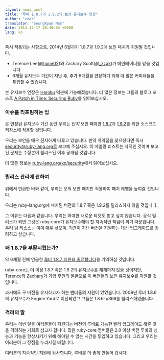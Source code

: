 ```yaml
---
layout: news_post
title: "루비 1.8.7과 1.9.2의 보안 유지보수 연장"
author: "zzak"
translator: "SeungKyun Nam"
date: 2013-12-17 20:49:03 +0000
lang: ko
---
```


즉시 적용되는 사항으로, 2014년 6월까지 1.8.7과 1.9.2에 보안 패치가 지원될 것입니다.

* Terence Lee([@hone02](https://twitter.com/hone02))와
  Zachary Scott([@_zzak](https://twitter.com/_zzak))가
  메인테이너를 맡을 것입니다.
* 6개월 유지보수 기간이 지난 후, 추가 6개월을 연장하기 위해 더 많은 커미터들을 투입할 수 있습니다.

본 유지보수 연장은 [Heroku][heroku] 덕분에 가능해졌습니다.
더 많은 정보는 그들의 블로그 포스트 [A Patch in Time: Securing Ruby][securing-ruby]를 읽어보십시오.

### 이슈를 리포팅하는 법

본 연장된 유지보수 기간 동안 우리는 _단지_ 보안 패치만 [1.8.7][source-187]과 [1.9.2][source-192]를 위한 소스코드 저장소에 적용할 것입니다.

우리는 보안을 매우 진지하게 다루고 있습니다. 만약 취약점을 찾으셨다면 즉시 security@ruby-lang.org로 보고해 주십시오.
이 메일링 리스트는 사적인 것이며 보고된 문제는 수정본이 릴리스된 이후 공개될 것입니다.

더 많은 정보는 [ruby-lang.org/ko/security][security-ko]에서 읽어보십시오.

### 릴리스 관리에 관하여

위에서 언급한 바와 같이, 우리는 오직 보안 패치만 적용하여 패치 레벨을 높여갈 것입니다.

우리는 ruby-lang.org에 패치된 버전의 1.8.7 혹은 1.9.2를 릴리스하지 않을 것입니다.

그 이유는 다음과 같습니다. 우리는 어떠한 새로운 티켓도 받고 싶지 않습니다.
공식 릴리스가 되면 그것은 ruby-core가 유지보수해야 할 지속적인 책임이 되기 때문입니다.
우리 팀 리소스는 이미 매우 낮으며, 기간이 지난 버전을 지원하는 대신 업그레이드를 장려하고 싶습니다.

### 왜 1.8.7을 부활시켰는가?

약 6개월 전에 언급한 [루비 1.8.7 지원을 종료합니다][sunset-187-ko]를 기억하실 것입니다.

ruby-core는 더 이상 1.8.7 혹은 1.9.2의 유지보수를 재개하지 않을 것이지만,
Terence와 Zachary가 기업 후원의 일환으로 이 버전들의 보안 유지보수를 지원할 것입니다.

과거에도 구 버전을 유지하고자 하는 벤더들의 지원이 있었습니다. 2009년 루비 1.8.6의 유지보수가 Engine Yard로 이전되었고
그들은 1.8.6-p369를 릴리스하였습니다.

### 격려의 말

우리는 이번 일을 여러분들이 지원되는 버전의 루비로 가능한 빨리 업그레이드 해줄 것을 격려하는 기회로 삼고자 합니다.
많은 ruby-core 멤버들은 2.0 이상 버전 루비의 성능과 기능을 향상시키기 위해 헤아릴 수 없는 시간을 투입하고 있습니다.
그리고 우리는 여러분이 그 장점을 누리시길 바랍니다.

여러분의 지속적인 지원에 감사합니다. 루비를 더 좋게 만들어 갑시다!

[heroku]:        http://heroku.com/
[securing-ruby]: https://blog.heroku.com/archives/2013/12/5/a_patch_in_time_securing_ruby/
[source-187]:    http://bugs.ruby-lang.org/projects/ruby-187/repository
[source-192]:    http://bugs.ruby-lang.org/projects/ruby-192/repository
[security-ko]:   https://www.ruby-lang.org/ko/security/
[sunset-187-ko]: https://www.ruby-lang.org/ko/news/2013/06/30/we-retire-1-8-7/

